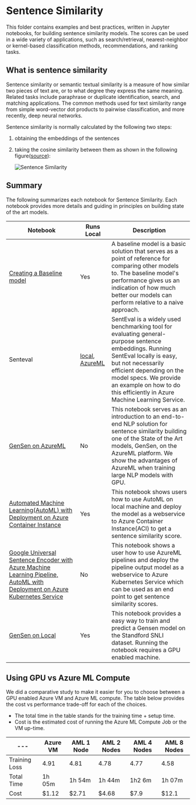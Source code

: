 # Sentence Similarity

This folder contains examples and best practices, written in Jupyter notebooks, for building sentence similarity models. The scores can be used in a wide variety of applications, such as search/retrieval, nearest-neighbor or kernel-based classification methods, recommendations, and ranking tasks.

## What is sentence similarity

Sentence similarity or semantic textual similarity is a measure of how similar two pieces of text are, or to what degree they express the same meaning. Related tasks include paraphrase or duplicate identification, search, and matching applications. The common methods used for text similarity range from simple word-vector dot products to pairwise classification, and more recently, deep neural networks.

Sentence similarity is normally calculated by the following two steps:

1. obtaining the embeddings of the sentences

2. taking the cosine similarity between them as shown in the following figure([source](https://tfhub.dev/google/universal-sentence-encoder/1)):

    ![Sentence Similarity](https://nlpbp.blob.core.windows.net/images/example-similarity.png)

## Summary

The following summarizes each notebook for Sentence Similarity. Each notebook provides more details and guiding in principles on building state of the art models.

|Notebook|Runs Local|Description|
|---|---|---|
|[Creating a Baseline model](baseline_deep_dive.ipynb)| Yes| A baseline model is a basic solution that serves as a point of reference for comparing other models to. The baseline model's performance gives us an indication of how much better our models can perform relative to a naive approach.|
|Senteval |[local](senteval_local.ipynb), [AzureML](senteval_azureml.ipynb)|SentEval is a widely used benchmarking tool for evaluating general-purpose sentence embeddings. Running SentEval locally is easy, but not necessarily efficient depending on the model specs. We provide an example on how to do this efficiently in Azure Machine Learning Service. |
|[GenSen on AzureML](gensen_aml_deep_dive.ipynb)| No | This notebook serves as an introduction to an end-to-end NLP solution for sentence similarity building one of the State of the Art models, GenSen, on the AzureML platform. We show the advantages of AzureML when training large NLP models with GPU.
|[Automated Machine Learning(AutoML) with Deployment on Azure Container Instance](automl_local_deployment_aci.ipynb)| Yes |This notebook shows users how to use AutoML on local machine and deploy the model as a webservice to Azure Container Instance(ACI) to get a sentence similarity score.
|[Google Universal Sentence Encoder with Azure Machine Learning Pipeline, AutoML with Deployment on Azure Kubernetes Service](automl_with_pipelines_deployment_aks.ipynb)| No | This notebook shows a user how to use AzureML pipelines and deploy the pipeline output model as a webservice to Azure Kubernetes Service which can be used as an end point to get sentence similarity scores.|
|[GenSen on Local](gensen_local.ipynb)| Yes | This notebook provides a easy way to train and predict a Gensen model on the Standford SNLI dataset. Running the notebook requires a GPU enabled machine.|


## Using GPU vs Azure ML Compute
We did a comparative study to make it easier for you to choose between a GPU enabled Azure VM 
and Azure ML compute. The table below provides the cost vs performance trade-off for 
each of the choices. 

* The total time in the table stands for the training time + setup time.
* Cost is the estimated cost of running the Azure ML Compute Job or the VM up-time.


|---|Azure VM| AML 1 Node| AML 2 Nodes | AML 4 Nodes | AML 8 Nodes|
|---|---|---|---|---|---|
|Training Loss​|4.91​|4.81​|4.78​|4.77​|4.58​|
|Total Time​|1h 05m|1h 54m|1h 44m​|1h2 6m​|1h 07m​|
|Cost|$1.12​|$2.71​|$4.68​|$7.9​|$12.1​|
